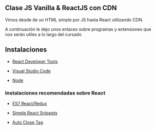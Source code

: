 ## Clase JS Vanilla & ReactJS con CDN
Vimos desde de un HTML simple por JS hasta React utilizando CDN.

A continuación le dejo unos enlaces sobre programas y extensiones que nos serán utiles a lo largo del cursado


## Instalaciones 
* [React Developer Tools](https://chrome.google.com/webstore/detail/react-developer-tools/fmkadmapgofadopljbjfkapdkoienihi?hl=es&authuser=1)

* [Visual Studio Code](https://code.visualstudio.com/)

* [Node](https://nodejs.org/es/)

### Instalaciones recomendadas sobre React
* [ES7 React/Redux](https://marketplace.visualstudio.com/items?itemName=dsznajder.es7-react-js-snippets)

* [Simple React Snippets](https://marketplace.visualstudio.com/items?itemName=burkeholland.simple-react-snippets)

* [Auto Close Tag](https://marketplace.visualstudio.com/items?itemName=formulahendry.auto-close-tag)